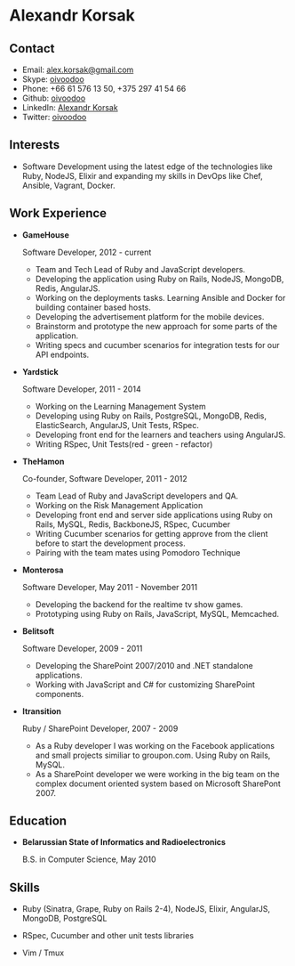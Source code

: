 Alexandr Korsak
===============


Contact
--------

*   Email: [alex.korsak@gmail.com](mailto:alex.korsak@gmail.com)
*   Skype: [oivoodoo](skype:oivoodoo)
*   Phone: +66 61 576 13 50, +375 297 41 54 66
*   Github: [oivoodoo](https://github.com/oivoodoo)
*   LinkedIn: [Alexandr Korsak](https://www.linkedin.com/pub/alexandr-korsak/10/14a/722/en)
*   Twitter: [oivoodoo](http://twitter.com/oivoodoo)

Interests
---------

*   Software Development using the latest edge of the technologies like Ruby,
    NodeJS, Elixir and expanding my skills in DevOps like Chef, Ansible, Vagrant,
    Docker.


Work Experience
---------------

*   **GameHouse**

    Software Developer, 2012 - current

    -   Team and Tech Lead of Ruby and JavaScript developers.
    -   Developing the application using Ruby on Rails, NodeJS, MongoDB, Redis,
        AngularJS.
    -   Working on the deployments tasks. Learning Ansible and Docker for
        building container based hosts.
    -   Developing the advertisement platform for the mobile devices.
    -   Brainstorm and prototype the new approach for some parts of the
        application.
    -   Writing specs and cucumber scenarios for integration tests for our API
        endpoints.

*   **Yardstick**

    Software Developer, 2011 - 2014

    -   Working on the Learning Management System
    -   Developing using Ruby on Rails, PostgreSQL, MongoDB, Redis,
        ElasticSearch, AngularJS, Unit Tests, RSpec.
    -   Developing front end for the learners and teachers using AngularJS.
    -   Writing RSpec, Unit Tests(red - green - refactor)

*   **TheHamon**

    Co-founder, Software Developer, 2011 - 2012

    -   Team Lead of Ruby and JavaScript developers and QA.
    -   Working on the Risk Management Application
    -   Developing front end and server side applications using Ruby on Rails,
        MySQL, Redis, BackboneJS, RSpec, Cucumber
    -   Writing Cucumber scenarios for getting approve from the client
        before to start the development process.
    -   Pairing with the team mates using Pomodoro Technique

*   **Monterosa**

    Software Developer, May 2011 - November 2011

    -   Developing the backend for the realtime tv show games.
    -   Prototyping using Ruby on Rails, JavaScript, MySQL, Memcached.

*   **Belitsoft**

    Software Developer, 2009 - 2011

    -   Developing the SharePoint 2007/2010 and .NET standalone applications.
    -   Working with JavaScript and C# for customizing SharePoint components.

*   **Itransition**

    Ruby / SharePoint Developer, 2007 - 2009

    -   As a Ruby developer I was working on the Facebook applications and small
        projects similiar to groupon.com. Using Ruby on Rails, MySQL.
    -   As a SharePoint developer we were working in the big team on the
        complex document oriented system based on Microsoft SharePont 2007.


Education
---------

*   **Belarussian State of Informatics and Radioelectronics**

    B.S. in Computer Science, May 2010


Skills
------

*   Ruby (Sinatra, Grape, Ruby on Rails 2-4), NodeJS, Elixir, AngularJS, MongoDB, PostgreSQL

*   RSpec, Cucumber and other unit tests libraries

*   Vim / Tmux

